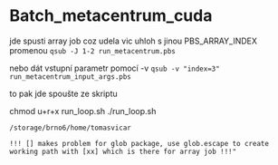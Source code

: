 # Batch_metacentrum_cuda


jde spusti array job coz udela vic uhloh s jinou PBS_ARRAY_INDEX promenou
```qsub -J 1-2 run_metacentrum.pbs```

nebo dát vstupní parametr pomocí -v
```qsub -v "index=3" run_metacentrum_input_args.pbs```

to pak jde spoušte ze skriptu

chmod u+r+x run_loop.sh
./run_loop.sh


```/storage/brno6/home/tomasvicar```


```!!! [] makes problem for glob package, use glob.escape to create working path with [xx] which is there for array job !!!"```
